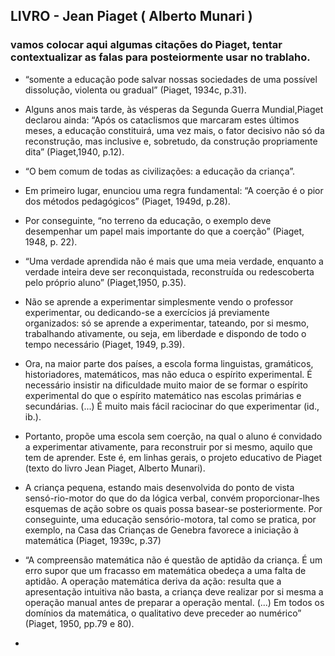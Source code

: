## LIVRO - Jean Piaget ( Alberto Munari )

### vamos colocar aqui algumas citações do Piaget, tentar contextualizar as falas para posteiormente usar no trablaho.


- “somente a educação pode salvar nossas sociedades de uma possível dissolução, violenta ou gradual” (Piaget, 1934c, p.31).

- Alguns anos mais tarde, às vésperas da Segunda Guerra Mundial,Piaget declarou ainda: “Após os cataclismos que marcaram estes últimos meses, a educação constituirá, uma vez mais, o fator decisivo não só da reconstrução, mas inclusive e, sobretudo, da
construção propriamente dita” (Piaget,1940, p.12). 

- “O bem comum de todas as civilizações: a educação da criança”.

- Em primeiro lugar, enunciou uma regra fundamental: “A coerção é o pior dos métodos pedagógicos” (Piaget, 1949d, p.28).

- Por conseguinte, “no terreno da educação, o exemplo deve desempenhar um papel mais importante do que a coerção” (Piaget, 1948, p. 22). 

- “Uma verdade aprendida não é mais que uma meia verdade, enquanto a verdade inteira deve ser reconquistada, reconstruída ou redescoberta pelo próprio aluno” (Piaget,1950, p.35). 

- Não se aprende a experimentar simplesmente vendo o professor experimentar, ou dedicando-se a exercícios já previamente organizados: só se aprende a experimentar, tateando, por si mesmo, trabalhando ativamente, ou seja, em liberdade e dispondo de todo o tempo necessário (Piaget, 1949, p.39).

- Ora, na maior parte dos países, a escola forma linguistas, gramáticos, historiadores, matemáticos, mas não educa o espírito experimental. É necessário insistir na dificuldade muito maior de se formar o espírito experimental do que o espírito matemático nas escolas primárias e secundárias. (...) É muito mais fácil raciocinar do que experimentar (id., ib.).

- Portanto, propõe uma escola sem coerção, na qual o aluno é convidado a experimentar ativamente, para reconstruir por si mesmo, aquilo que tem de aprender. Este é, em linhas gerais, o projeto  educativo de Piaget (texto do livro Jean Piaget, Alberto Munari).

- A criança pequena, estando mais desenvolvida do ponto de vista sensó-rio-motor do que do da lógica verbal, convém proporcionar-lhes esquemas de ação sobre os quais possa basear-se posteriormente. Por conseguinte, uma educação sensório-motora, tal como se pratica, por exemplo, na Casa das Crianças de Genebra favorece a iniciação à matemática
(Piaget, 1939c, p.37)

- “A compreensão matemática não é questão de aptidão da criança. É um erro supor que um fracasso em matemática obedeça a uma falta de aptidão. A operação matemática deriva da ação: resulta que a apresentação intuitiva não basta, a criança deve realizar por si mesma a operação manual antes de preparar a operação mental. (...) Em todos os domínios da matemática, o qualitativo deve preceder ao numérico” (Piaget, 1950, pp.79 e 80).

- 

